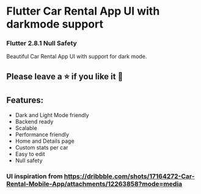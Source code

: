 # Flutter Car Rental App UI with darkmode support
### Flutter 2.8.1 Null Safety
Beautiful Car Rental App UI with support for dark mode. 
## Please leave a ⭐ if you like it 💙




## Features:
- Dark and Light Mode friendly
- Backend ready
- Scalable
- Performance friendly
- Home and Details page
- Custom stats per car
- Easy to edit
- Null safety

### UI inspiration from https://dribbble.com/shots/17164272-Car-Rental-Mobile-App/attachments/12263858?mode=media
